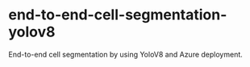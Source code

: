 # end-to-end-cell-segmentation-yolov8

End-to-end cell segmentation by using YoloV8 and Azure deployment.
